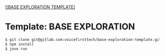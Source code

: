 [![BASE EXPLORATION TEMPLATE]](https://www.voicefirsttech.com/projects)

# Template: BASE EXPLORATION

```sh
$ git clone git@gitlab.com:voicefirsttech/base-exploration-template.git
$ npm install
$ jovo run
```

